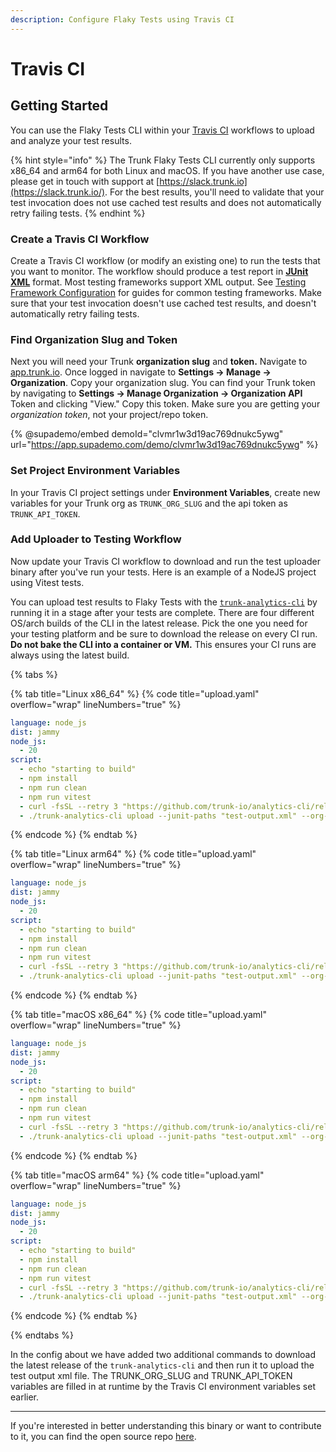 ```yaml
---
description: Configure Flaky Tests using Travis CI
---
```


# Travis CI

## Getting Started

You can use the Flaky Tests CLI within your [Travis CI](https://www.travis-ci.com/) workflows to upload and analyze your test results.

{% hint style="info" %}
The Trunk Flaky Tests CLI currently only supports x86_64 and arm64 for both Linux and macOS. If you have another use case, please get in touch with support at [https://slack.trunk.io](https://slack.trunk.io/). For the best results, you'll need to validate that your test invocation does not use cached test results and does not automatically retry failing tests.
{% endhint %}

### Create a Travis CI Workflow

Create a Travis CI workflow (or modify an existing one) to run the tests that you want to monitor. The workflow should produce a test report in [**JUnit XML**](https://github.com/testmoapp/junitxml) format. Most testing frameworks support XML output. See [Testing Framework Configuration](../frameworks/) for guides for common testing frameworks. Make sure that your test invocation doesn't use cached test results, and doesn't automatically retry failing tests.

### Find Organization Slug and Token

Next you will need your Trunk **organization slug** and **token.** Navigate to [app.trunk.io](http://app.trunk.io). Once logged in navigate to **Settings -> Manage -> Organization**. Copy your organization slug. You can find your Trunk token by navigating to **Settings → Manage Organization → Organization API** Token and clicking "View." Copy this token. Make sure you are getting your _organization token_, not your project/repo token.

{% @supademo/embed demoId="clvmr1w3d19ac769dnukc5ywg" url="https://app.supademo.com/demo/clvmr1w3d19ac769dnukc5ywg" %}

### Set Project Environment Variables

In your Travis CI project settings under **Environment Variables**, create new variables for your Trunk org as `TRUNK_ORG_SLUG` and the api token as `TRUNK_API_TOKEN`.

[//]: # (<figure><img src="../../.gitbook/assets/CircleCI-env-var-settings-screenshot.png" alt=""><figcaption><p>CircleCI Project Settings</p></figcaption></figure>)

### Add Uploader to Testing Workflow

Now update your Travis CI workflow to download and run the test uploader binary after you've run your tests. Here is an example of a NodeJS project using Vitest tests.

You can upload test results to Flaky Tests with the [`trunk-analytics-cli`](https://github.com/trunk-io/analytics-cli) by running
it in a stage after your tests are complete. There are four different OS/arch builds of the CLI in the latest release. Pick the
one you need for your testing platform and be sure to download the release on every CI run. **Do not bake the CLI into a
container or VM.** This ensures your CI runs are always using the latest build.



{% tabs %}


{% tab title="Linux x86_64" %}
{% code title="upload.yaml" overflow="wrap" lineNumbers="true" %}
```yaml
language: node_js
dist: jammy
node_js:
  - 20
script:
  - echo "starting to build"
  - npm install
  - npm run clean
  - npm run vitest
  - curl -fsSL --retry 3 "https://github.com/trunk-io/analytics-cli/releases/latest/download/trunk-analytics-cli-x86_64-unknown-linux.tar.gz" | tar -xvz > ./trunk-analytics-cli
  - ./trunk-analytics-cli upload --junit-paths "test-output.xml" --org-url-slug $TRUNK_ORG_SLUG --token $TRUNK_API_TOKEN
```
{% endcode %}
{% endtab %}

{% tab title="Linux arm64" %}
{% code title="upload.yaml" overflow="wrap" lineNumbers="true" %}
```yaml
language: node_js
dist: jammy
node_js:
  - 20
script:
  - echo "starting to build"
  - npm install
  - npm run clean
  - npm run vitest
  - curl -fsSL --retry 3 "https://github.com/trunk-io/analytics-cli/releases/latest/download/trunk-analytics-cli-aarch64-unknown-linux.tar.gz" | tar -xvz > ./trunk-analytics-cli
  - ./trunk-analytics-cli upload --junit-paths "test-output.xml" --org-url-slug $TRUNK_ORG_SLUG --token $TRUNK_API_TOKEN
```
{% endcode %}
{% endtab %}

{% tab title="macOS x86_64" %}
{% code title="upload.yaml" overflow="wrap" lineNumbers="true" %}
```yaml
language: node_js
dist: jammy
node_js:
  - 20
script:
  - echo "starting to build"
  - npm install
  - npm run clean
  - npm run vitest
  - curl -fsSL --retry 3 "https://github.com/trunk-io/analytics-cli/releases/latest/download/trunk-analytics-cli-x86_64-apple-darwin.tar.gz" | tar -xvz > ./trunk-analytics-cli
  - ./trunk-analytics-cli upload --junit-paths "test-output.xml" --org-url-slug $TRUNK_ORG_SLUG --token $TRUNK_API_TOKEN
```
{% endcode %}
{% endtab %}

{% tab title="macOS arm64" %}
{% code title="upload.yaml" overflow="wrap" lineNumbers="true" %}
```yaml
language: node_js
dist: jammy
node_js:
  - 20
script:
  - echo "starting to build"
  - npm install
  - npm run clean
  - npm run vitest
  - curl -fsSL --retry 3 "https://github.com/trunk-io/analytics-cli/releases/latest/download/trunk-analytics-cli-aarch64-apple-darwin.tar.gz" | tar -xvz > ./trunk-analytics-cli
  - ./trunk-analytics-cli upload --junit-paths "test-output.xml" --org-url-slug $TRUNK_ORG_SLUG --token $TRUNK_API_TOKEN
```
{% endcode %}
{% endtab %}

{% endtabs %}



In the config about we have added two additional commands to download the latest release of the `trunk-analytics-cli` and 
then run it to upload the test output xml file. The TRUNK\_ORG\_SLUG and TRUNK\_API\_TOKEN variables are filled in at runtime by 
the Travis CI environment variables set earlier.

***

If you're interested in better understanding this binary or want to contribute to it, you can find the open source repo [here](https://github.com/trunk-io/analytics-cli).
